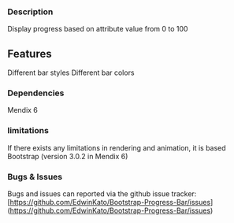 ### Description

Display progress based on attribute value from 0 to 100

## Features

Different bar styles
Different bar colors

### Dependencies

Mendix 6

### limitations

If there exists any limitations in rendering and animation, it is based Bootstrap (version 3.0.2 in Mendix 6)

### Bugs & Issues

Bugs and issues can reported via the github issue tracker:
[https://github.com/EdwinKato/Bootstrap-Progress-Bar/issues] (https://github.com/EdwinKato/Bootstrap-Progress-Bar/issues)
